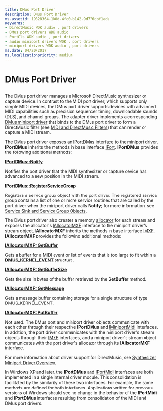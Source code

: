 ```yaml
---
title: DMus Port Driver
description: DMus Port Driver
ms.assetid: 19828364-1b0d-4fc0-b142-9d776cbf1ada
keywords:
- DirectMusic WDK audio , port drivers
- DMus port drivers WDK audio
- PortCls WDK audio , port drivers
- audio miniport drivers WDK , port drivers
- miniport drivers WDK audio , port drivers
ms.date: 04/20/2017
ms.localizationpriority: medium
---
```


# DMus Port Driver


## <span id="dmus_port_driver"></span><span id="DMUS_PORT_DRIVER"></span>


The DMus port driver manages a Microsoft DirectMusic synthesizer or capture device. In contrast to the MIDI port driver, which supports only simple MIDI devices, the DMus port driver supports devices with advanced MIDI capabilities such as precision sequencer timing, downloadable sounds (DLS), and channel groups. The adapter driver implements a corresponding [DMus miniport driver](dmus-miniport-driver.md) that binds to the DMus port driver to form a DirectMusic filter (see [MIDI and DirectMusic Filters](midi-and-directmusic-filters.md)) that can render or capture a MIDI stream.

The DMus port driver exposes an [IPortDMus](https://msdn.microsoft.com/library/windows/hardware/ff536879) interface to the miniport driver. **IPortDMus** inherits the methods in base interface [IPort](https://msdn.microsoft.com/library/windows/hardware/ff536842). **IPortDMus** provides the following additional methods:

[**IPortDMus::Notify**](https://msdn.microsoft.com/library/windows/hardware/ff536880)

Notifies the port driver that the MIDI synthesizer or capture device has advanced to a new position in the MIDI stream.

[**IPortDMus::RegisterServiceGroup**](https://msdn.microsoft.com/library/windows/hardware/ff536882)

Registers a service group object with the port driver.
The registered service group contains a list of one or more service routines that are called by the port driver when the miniport driver calls **Notify**; for more information, see [Service Sink and Service Group Objects](service-sink-and-service-group-objects.md).

The DMus port driver also creates a memory [allocator](allocator.md) for each stream and exposes the allocator's [IAllocatorMXF](https://msdn.microsoft.com/library/windows/hardware/ff536491) interface to the miniport driver's stream object. **IAllocatorMXF** inherits the methods in base interface [IMXF](https://msdn.microsoft.com/library/windows/hardware/ff536782). **IAllocatorMXF** provides the following additional methods:

[**IAllocatorMXF::GetBuffer**](https://msdn.microsoft.com/library/windows/hardware/ff536492)

Gets a buffer for a MIDI event or list of events that is too large to fit within a [**DMUS\_KERNEL\_EVENT**](https://msdn.microsoft.com/library/windows/hardware/ff536340) structure.

[**IAllocatorMXF::GetBufferSize**](https://msdn.microsoft.com/library/windows/hardware/ff536493)

Gets the size in bytes of the buffer retrieved by the **GetBuffer** method.

[**IAllocatorMXF::GetMessage**](https://msdn.microsoft.com/library/windows/hardware/ff536494)

Gets a message buffer containing storage for a single structure of type DMUS\_KERNEL\_EVENT.

[**IAllocatorMXF::PutBuffer**](https://msdn.microsoft.com/library/windows/hardware/ff536495)

Not used.
The DMus port and miniport driver objects communicate with each other through their respective **IPortDMus** and [IMiniportMidi](https://msdn.microsoft.com/library/windows/hardware/ff536703) interfaces. In addition, the port driver communicates with the miniport driver's stream objects through their [IMXF](https://msdn.microsoft.com/library/windows/hardware/ff536782) interfaces, and a miniport driver's stream object communicates with the port driver's allocator through its **IAllocatorMXF** interface.

For more information about driver support for DirectMusic, see [Synthesizer Miniport Driver Overview](synthesizer-miniport-driver-overview.md).

In Windows XP and later, the **IPortDMus** and [IPortMidi](https://msdn.microsoft.com/library/windows/hardware/ff536891) interfaces are both implemented in a single internal driver module. This consolidation is facilitated by the similarity of these two interfaces. For example, the same methods are defined for both interfaces. Applications written for previous versions of Windows should see no change in the behavior of the **IPortMidi** and **IPortDMus** interfaces resulting from consolidation of the MIDI and DMus port drivers.

 

 




